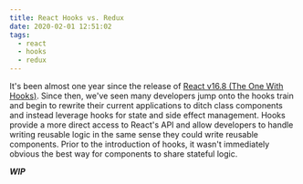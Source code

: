 ```yaml
---
title: React Hooks vs. Redux
date: 2020-02-01 12:51:02
tags:
  - react
  - hooks
  - redux
---
```


It's been almost one year since the release of [React v16.8 (The One With Hooks)](https://reactjs.org/blog/2019/02/06/react-v16.8.0.html). Since then, we've seen many developers jump onto the hooks train and begin to rewrite their current applications to ditch class components and instead leverage hooks for state and side effect management. Hooks provide a more direct access to React's API and allow developers to handle writing reusable logic in the same sense they could write reusable components. Prior to the introduction of hooks, it wasn't immediately obvious the best way for components to share stateful logic. 

***WIP***
